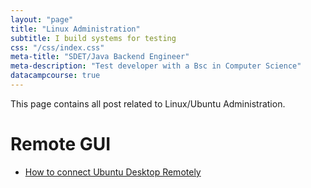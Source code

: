 ```yaml
---
layout: "page"
title: "Linux Administration"
subtitle: I build systems for testing
css: "/css/index.css"
meta-title: "SDET/Java Backend Engineer"
meta-description: "Test developer with a Bsc in Computer Science"
datacampcourse: true
---
```

This page contains all post related to Linux/Ubuntu Administration.

# Remote GUI 
- [How to connect Ubuntu Desktop Remotely](http://shantonusarker.blogspot.com/2013/10/connect-Ubuntu-server-Desktop-Remotely-vnc-rdp-windows.html)